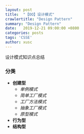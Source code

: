 ```yaml
---
layout: post
title:  "【OO】设计模式"
crawlertitle: "Design Pattern"
summary: "Design Pattern"
date:   2019-12-21 09:00:00 +0800
categories: posts
tags: 'CSSE'
author: xusc
---
```


设计模式知识点总结

### 分类
- **创建型**
  - *单例模式*
  - *简单工厂模式*
  - *工厂方法模式*
  - *抽象工厂模式*
  - *原型模式*
- **行为型**
- **结构型**